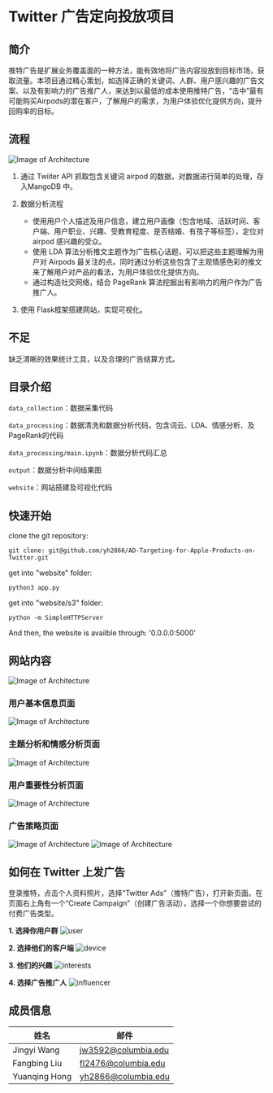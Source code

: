 # Twitter 广告定向投放项目

## 简介
推特广告是扩展业务覆盖面的一种方法，能有效地将广告内容投放到目标市场，获取流量。本项目通过精心策划，如选择正确的关键词、人群、用户感兴趣的广告文案、以及有影响力的广告推广人，来达到以最低的成本使用推特广告，“击中”最有可能购买Airpods的潜在客户，了解用户的需求，为用户体验优化提供方向，提升回购率的目标。


## 流程
![Image of Architecture](https://github.com/yh2866/AD-Targeting-for-Apple-Products-on-Twitter/blob/master/website/img/diagram2.png)

1. 通过 Twiiter API 抓取包含关键词 airpod 的数据，对数据进行简单的处理，存入MangoDB 中。
2. 数据分析流程

   * 使用用户个人描述及用户信息，建立用户画像（包含地域、活跃时间、客户端、用户职业、兴趣、受教育程度、是否结婚、有孩子等标签），定位对 airpod 感兴趣的受众。
   * 使用 LDA 算法分析推文主题作为广告核心话题，可以把这些主题理解为用户对 Airpods 最关注的点。同时通过分析这些包含了主观情感色彩的推文来了解用户对产品的看法，为用户体验优化提供方向。
   * 通过构造社交网络，结合 PageRank 算法挖掘出有影响力的用户作为广告推广人。
3. 使用 Flask框架搭建网站，实现可视化。
  

## 不足

缺乏清晰的效果统计工具，以及合理的广告结算方式。


## 目录介绍
```data_collection```：数据采集代码

```data_processing```：数据清洗和数据分析代码，包含词云、LDA、情感分析、及PageRank的代码

```data_processing/main.ipynb```：数据分析代码汇总

```output```：数据分析中间结果图

```website```：网站搭建及可视化代码



## 快速开始

clone the git repository: 

`git clone: git@github.com/yh2866/AD-Targeting-for-Apple-Products-on-Twitter.git`

get into "website" folder:

`python3 app.py`

get into "website/s3" folder:

`python -m SimpleHTTPServer`

And then, the website is availble through: '0.0.0.0:5000'


## 网站内容
![Image of Architecture](https://github.com/yh2866/AD-Targeting-for-Apple-Products-on-Twitter/blob/master/website/img/main.png)

### 用户基本信息页面
![Image of Architecture](https://github.com/yh2866/AD-Targeting-for-Apple-Products-on-Twitter/blob/master/website/img/geo.png)

### 主题分析和情感分析页面
![Image of Architecture](https://github.com/yh2866/AD-Targeting-for-Apple-Products-on-Twitter/blob/master/website/img/sen.png)

### 用户重要性分析页面
![Image of Architecture](https://github.com/yh2866/AD-Targeting-for-Apple-Products-on-Twitter/blob/master/website/img/influ.png)

### 广告策略页面
![Image of Architecture](https://github.com/yh2866/AD-Targeting-for-Apple-Products-on-Twitter/blob/master/website/img/ad-banner.png)
![Image of Architecture](https://github.com/yh2866/AD-Targeting-for-Apple-Products-on-Twitter/blob/master/website/img/ad-airpod.png)


## 如何在 Twitter 上发广告

登录推特，点击个人资料照片，选择“Twitter Ads”（推特广告），打开新页面。在页面右上角有一个“Create Campaign”（创建广告活动），选择一个你想要尝试的付费广告类型。

**1. 选择你用户群**
![user](./output/adstep1.png)

**2. 选择他们的客户端**
![device](./output/adstep2.png)

**3. 他们的兴趣**
![interests](./output/adstep3.png)

**4. 选择广告推广人**
![influencer](./output/adstep4.png)

## 成员信息

|     姓名           |          邮件        | 
|  -------------------   |   ------------------| 
| Jingyi Wang            | jw3592@columbia.edu |
| Fangbing Liu           | fl2476@columbia.edu    |
| Yuanqing Hong        |  yh2866@columbia.edu   |
